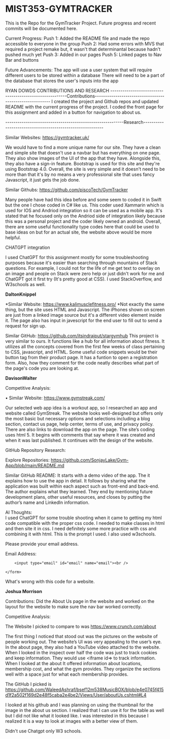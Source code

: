 # MIST353-GYMTRACKER
This is the Repo for the GymTracker Project. Future progress and recent commits will be documented here.

Current Progress:
  Push 1: Added the README file and made the repo accessible to everyone in the group 
  Push 2: Had some errors with MVS that required a project remake but, it wasn't that determinantal because hadn't pushed much yet
  Push 3: Added in our pages
  Push 5: Linked pages to Nav Bar and buttons

Future Advancements:
The app will use a user system that will require different users to be stored within a database
There will need to be a part of the database that stores the user's inputs into the app


RYAN DOWDS CONTRIBUTIONS AND RESEARCH
--------------------------------------------------------Contributions--------------------------------------------------------
I created the project and Github repos and updated README with the current progress of the project. I coded the front page for this assignment and added in a button for navigation to about us.

----------------------------------------------------------Research----------------------------------------------------------

Similar Websites: https://gymtracker.uk/ 

We would have to find a more unique name for our site. They have a clean and simple site that doesn't use a navbar but has everything on one page. They also show images of the UI of the app that they have. Alongside this, they also have a sign-in feature. Bootstrap is used for this site and they're using Bootstrap 4.0. Overall, the site is very simple and it doesn't need to be more than that it's by no means a very professional site that uses fancy Javascript, it just gets the job done.

Similar Githubs: https://github.com/piscoTech/GymTracker

Many people have had this idea before and some seem to coded it in Swift but the one I chose coded in C# like us. This coder used Xammarin which is used for IOS and Andriod integration so it can be used as a mobile app. It's stated that he focused only on the Andriod side of integration likely because this was a personal project and the coder likely owned an android. Overall, there are some useful functionality type codes here that could be used to base ideas on but for an actual site, the website above would be more helpful. 

CHATGPT integration

I used ChatGPT for this assignment mostly for some troubleshooting purposes because it's easier than searching through mountains of Stack questions. For example, I could not for the life of me get text to overlay on an image and people on Stack were zero help or just didn't work for me and ChatGPT got it first try (It's pretty good at CSS).
I used StackOverflow, and W3schools as well.

**DaltonKnippel**

*Similar Website: https://www.kalimusclefitness.pro/
*Not exactly the same thing, but the site uses HTML and Javascript. The iPhones shown on screen are just from a linked image source but it's a different video element inside it. The page also has input in javescript for the end user to fill out to send a request for sign up.


Similar GitHub:  https://github.com/itsindrajput/stargymhub
This project is very similar to ours. It functions like a hub for all information about fitness. It utilizes all the concepts covered from the first few weeks of class pertaining to CSS, javascript, and HTML. Some useful code snippets would be their button tag from their product page. It has a funtion to open a registration form. Also, how they comment for the code neatly describes what part of the page's code you are looking at. 


**DavisonWalter**

 

Competitive Analysis:  

• Similar Website: https://www.gymstreak.com/  

Our selected web app idea is a workout app, so I researched an app and website called GymStreak. The website looks well-designed but offers only the most basic but necessary options and selections including a blog section, contact us page, help center, terms of use, and privacy policy. There are also links to download the app on the page. The site’s coding uses html 5. It begins with comments that say where it was created and when it was last published. It continues with the design of the website.  

GitHub Repository Research:  

Explore Repositories: https://github.com/SonjayLake/Gym-App/blob/main/README.md 

Similar GitHub README: It starts with a demo video of the app. The it explains how to use the app in detail. It follows by sharing what the application was built within each aspect such as front-end and back-end. The author explains what they learned. They end by mentioning future development plans, other useful resources, and closes by putting the author’s name and LinkedIn information. 			 

AI Thoughts:  
I used ChatGPT for some trouble shooting when it came to getting my html code compatible with the proper css code. I needed to make classes in html and then site it in css. I need definitely some more practice with css and combining it with html. This is the prompt I used. I also used w3schools. 
<!DOCTYPE html>

<html>
<head>
    <title>Contact Us</title>
</head>
<body>
    <p>Please provide your email address.</p>
    <form>
        <label for="email">Email Address:</label><br>

        <input type="email" id="email" name="email"><br />

    </form>

</body>
What's wrong with this code for a website. 




**Joshua Morrison**

Contributions: Did the About Us page in the website and worked on the layout for the website to make sure the nav bar worked correctly. 


Competitive Analysis: 

The Website I picked to compare to was https://www.crunch.com/about 

The first thing I noticed that stood out was the pictures on the website of people working out. The website’s UI was very appealing to the user’s eye. In the about page, they also had a YouTube video attached to the website. When I looked in the inspect over half the code was just to track cookies and keep information. They would use <iframe id=> to track information. When I looked at the about It offered information about locations, membership cost, and what the gym provides. They organize the sections well with a space just for what each membership provides.


The GitHub I picked is https://github.com/WaleedAshraf/bsef12m538MusicBOX/blob/e4e0745f415d1f2a502f169d2e48f5caba2e4be2/Views/User/aboutUs.cshtml#L4 

I looked at his github and I was planning on using the thumbnail for the image in the about us section. I realized that I can use it for the table as well but I did not like what it looked like. I was interested in this because I realized it is a way to look at images with a better view of them. 



Didn't use Chatgpt only W3 schools.

